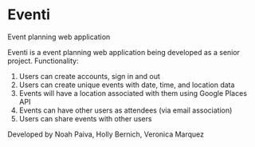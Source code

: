 # Eventi
Event planning web application

Eventi is a event planning web application being developed as a senior project.
Functionality:
  1) Users can create accounts, sign in and out
  2) Users can create unique events with date, time, and location data
  3) Events will have a location associated with them using Google Places API
  4) Events can have other users as attendees (via email association)
  5) Users can share events with other users
  
  
  
Developed by Noah Paiva, Holly Bernich, Veronica Marquez
